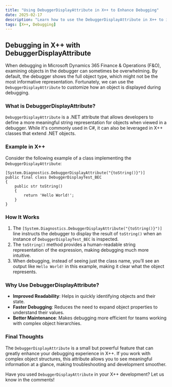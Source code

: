 ```yaml
---
title: "Using DebuggerDisplayAttribute in X++ to Enhance Debugging"
date: 2025-02-17
description: "Learn how to use the DebuggerDisplayAttribute in X++ to improve the debugging experience by customizing object representations."
tags: [X++, Debugging]
---
```


## Debugging in X++ with DebuggerDisplayAttribute

When debugging in Microsoft Dynamics 365 Finance & Operations (F&O), examining objects in the debugger can sometimes be overwhelming. By default, the debugger shows the full object type, which might not be the most informative representation. Fortunately, we can use the `DebuggerDisplayAttribute` to customize how an object is displayed during debugging.

### What is DebuggerDisplayAttribute?

`DebuggerDisplayAttribute` is a .NET attribute that allows developers to define a more meaningful string representation for objects when viewed in a debugger. While it's commonly used in C#, it can also be leveraged in X++ classes that extend .NET objects.

### Example in X++

Consider the following example of a class implementing the `DebuggerDisplayAttribute`:

```xpp
[System.Diagnostics.DebuggerDisplayAttribute("{toString()}")]
public final class DebuggerDisplayTest_BEC
{
    public str toString()
    {
        return 'Hello World!';
    }
}
```

### How It Works

1. The `[System.Diagnostics.DebuggerDisplayAttribute("{toString()}")]` line instructs the debugger to display the result of `toString()` when an instance of `DebuggerDisplayTest_BEC` is inspected.
2. The `toString()` method provides a human-readable string representation of the expression, making debugging much more intuitive.
3. When debugging, instead of seeing just the class name, you’ll see an output like `Hello World!` in this example, making it clear what the object represents.

### Why Use DebuggerDisplayAttribute?

- **Improved Readability**: Helps in quickly identifying objects and their state.
- **Faster Debugging**: Reduces the need to expand object properties to understand their values.
- **Better Maintenance**: Makes debugging more efficient for teams working with complex object hierarchies.

### Final Thoughts

The `DebuggerDisplayAttribute` is a small but powerful feature that can greatly enhance your debugging experience in X++. If you work with complex object structures, this attribute allows you to see meaningful information at a glance, making troubleshooting and development smoother.

Have you used `DebuggerDisplayAttribute` in your X++ development? Let us know in the comments!
